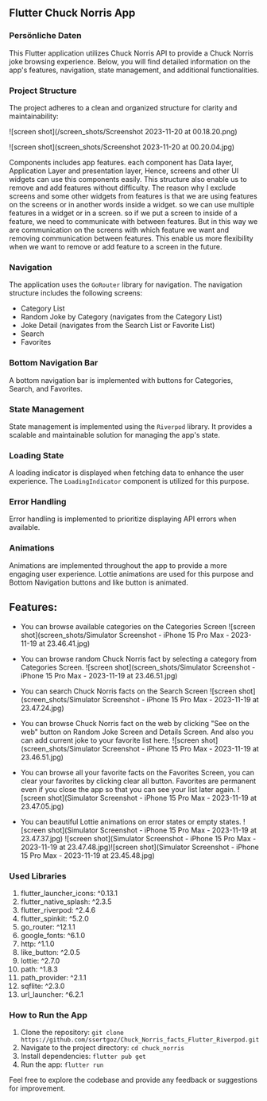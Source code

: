 
## Flutter Chuck Norris App

### Persönliche Daten

This Flutter application utilizes Chuck Norris API to provide a Chuck Norris joke browsing experience. Below, you will find detailed information on the app's features, navigation, state management, and additional functionalities.

### Project Structure

The project adheres to a clean and organized structure for clarity and maintainability:

![screen shot](/screen_shots/Screenshot 2023-11-20 at 00.18.20.png)

![screen shot](screen_shots/Screenshot 2023-11-20 at 00.20.04.jpg)

Components includes app features. each component has Data layer, Application Layer and presentation layer, Hence, screens and other UI widgets can use this components easily. This structure also enable us to remove and add features without difficulty. The reason why I exclude screens and some other widgets from features is that we are using features on the screens or in another words inside a widget. so we can use multiple features in a widget or in a screen. so if we put a screen to inside of a feature, we need to communicate with between features. But in this way we are communication on the screens with which feature we want and removing communication between features. This enable us more flexibility when we want to remove or add feature to a screen in the future.    

### Navigation

The application uses the `GoRouter` library for navigation. The navigation structure includes the following screens:

-   Category List
-   Random Joke by Category (navigates from the Category List)
-   Joke Detail (navigates from the Search List or Favorite List)
-   Search
-   Favorites

### Bottom Navigation Bar

A bottom navigation bar is implemented with buttons for Categories, Search, and Favorites. 

### State Management

State management is implemented using the `Riverpod` library. It provides a scalable and maintainable solution for managing the app's state.

### Loading State

A loading indicator is displayed when fetching data to enhance the user experience. The `LoadingIndicator` component is utilized for this purpose.


### Error Handling

Error handling is implemented to prioritize displaying API errors when available. 

### Animations
Animations are implemented throughout the app to provide a more engaging user experience. Lottie animations are used for this purpose and Bottom Navigation buttons and like button is animated. 

## Features:

* You can browse available categories on the Categories Screen
![screen shot](screen_shots/Simulator Screenshot - iPhone 15 Pro Max - 2023-11-19 at 23.46.41.jpg)


* You can browse random Chuck Norris fact by selecting a category from Categories Screen.
![screen shot](screen_shots/Simulator Screenshot - iPhone 15 Pro Max - 2023-11-19 at 23.46.51.jpg)


*  You can search Chuck Norris facts on the Search Screen
![screen shot](screen_shots/Simulator Screenshot - iPhone 15 Pro Max - 2023-11-19 at 23.47.24.jpg)


*  You can browse Chuck Norris fact on the web by clicking "See on the web" button on Random Joke Screen and Details Screen. And also you can add current joke to your favorite list here.
![screen shot](screen_shots/Simulator Screenshot - iPhone 15 Pro Max - 2023-11-19 at 23.46.51.jpg)


*  You can browse all your favorite facts on the Favorites Screen, you can clear your favorites by clicking clear all button. Favorites are permanent even if you close the app so that you can see your list later again.
![screen shot](Simulator Screenshot - iPhone 15 Pro Max - 2023-11-19 at 23.47.05.jpg)


*  You can beautiful Lottie animations on error states or empty states. 
![screen shot](Simulator Screenshot - iPhone 15 Pro Max - 2023-11-19 at 23.47.37.jpg) ![screen shot](Simulator Screenshot - iPhone 15 Pro Max - 2023-11-19 at 23.47.48.jpg)![screen shot](Simulator Screenshot - iPhone 15 Pro Max - 2023-11-19 at 23.45.48.jpg) 

### Used Libraries

 1. flutter_launcher_icons: ^0.13.1
 2. flutter_native_splash: ^2.3.5
 3. flutter_riverpod: ^2.4.6
 4. flutter_spinkit: ^5.2.0
 5. go_router: ^12.1.1
 6. google_fonts: ^6.1.0
 7. http: ^1.1.0
 8. like_button: ^2.0.5
 9. lottie: ^2.7.0
 10. path: ^1.8.3
 11. path_provider: ^2.1.1
 12. sqflite: ^2.3.0
 13. url_launcher: ^6.2.1

### How to Run the App

1.  Clone the repository: `git clone https://github.com/ssertgoz/Chuck_Norris_facts_Flutter_Riverpod.git`
2.  Navigate to the project directory: `cd chuck_norris`
3.  Install dependencies: `flutter pub get`
4.  Run the app: `flutter run`

Feel free to explore the codebase and provide any feedback or suggestions for improvement.
